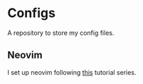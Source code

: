 # Configs

A repository to store my config files.

## Neovim
I set up neovim following [this](https://www.youtube.com/watch?v=ctH-a-1eUME&list=PLhoH5vyxr6Qq41NFL4GvhFp-WLd5xzIzZ) tutorial series.

